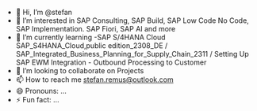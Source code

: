 - 👋 Hi, I’m @stefan
- 👀 I’m interested in SAP Consulting, SAP Build, SAP Low Code No Code, SAP Implementation. SAP Fiori, SAP AI and more
- 🌱 I’m currently learning -SAP S/4HANA Cloud SAP_S4HANA_Cloud,public edition_2308_DE  / SAP_Integrated_Business_Planning_for_Supply_Chain_2311 / Setting Up SAP EWM Integration - Outbound 
Processing to Customer
- 💞️ I’m looking to collaborate on Projects
- 📫 How to reach me stefan.remus@outlook.com
- 😄 Pronouns: ...
- ⚡ Fun fact: ...

<!---
stefansapmm/stefansapmm is a ✨ special ✨ repository because its `README.md` (this file) appears on your GitHub profile.
You can click the Preview link to take a look at your changes.
--->
